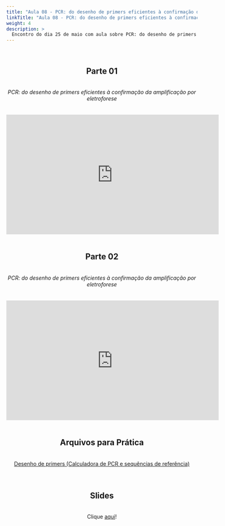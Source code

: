```yaml
---
title: "Aula 08 - PCR: do desenho de primers eficientes à confirmação da amplificação por eletroforese"
linkTitle: "Aula 08 - PCR: do desenho de primers eficientes à confirmação da amplificação por eletroforese"
weight: 4
description: >
  Encontro do dia 25 de maio com aula sobre PCR: do desenho de primers eficientes à confirmação da amplificação por eletroforese 
---
```


<br>
<div align="center">
<h2>Parte 01</h2>
<br>
<i>PCR: do desenho de primers eficientes à confirmação da amplificação por eletroforese</i>
<br><br><br>
<iframe width="560" height="315" src="https://www.youtube.com/embed/AFMXEjR7xxo" frameborder="0" allow="accelerometer; autoplay; clipboard-write; encrypted-media; gyroscope; picture-in-picture" allowfullscreen></iframe>
<br><br>

<h2>Parte 02</h2>
<br>
<i>PCR: do desenho de primers eficientes à confirmação da amplificação por eletroforese</i>
<br><br><br>
<iframe width="560" height="315" src="https://www.youtube.com/embed/sUFXYUvfDb4" frameborder="0" allow="accelerometer; autoplay; clipboard-write; encrypted-media; gyroscope; picture-in-picture" allowfullscreen></iframe>
<br><br>

<h2>Arquivos para Prática</h2>
<br>
<a href="https://github.com/desirrepetters/gstreinamentoeconsultoria/raw/master/userguide/content/pt-br/biologia_molecular/2023_01/sincronas/files/aula_08_09_PCR.zip">Desenho de primers (Calculadora de PCR e sequências de referência)</a><br>
<br><br>

<h2>Slides</h2>
<br>
Clique <a href="https://github.com/desirrepetters/gstreinamentoeconsultoria/raw/master/userguide/content/pt-br/biologia_molecular/2023_01/sincronas/pdf/aula_08.pdf">aqui</a>!
</div>